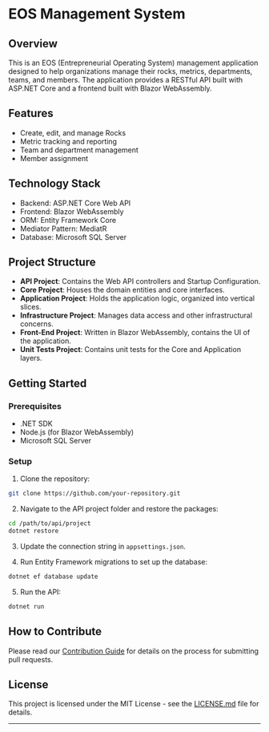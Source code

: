 # EOS Management System

## Overview

This is an EOS (Entrepreneurial Operating System) management application designed to help organizations manage their rocks, metrics, departments, teams, and members. The application provides a RESTful API built with ASP.NET Core and a frontend built with Blazor WebAssembly.

## Features

- Create, edit, and manage Rocks
- Metric tracking and reporting
- Team and department management
- Member assignment

## Technology Stack

- Backend: ASP.NET Core Web API
- Frontend: Blazor WebAssembly
- ORM: Entity Framework Core
- Mediator Pattern: MediatR
- Database: Microsoft SQL Server

## Project Structure

- **API Project**: Contains the Web API controllers and Startup Configuration.
- **Core Project**: Houses the domain entities and core interfaces.
- **Application Project**: Holds the application logic, organized into vertical slices.
- **Infrastructure Project**: Manages data access and other infrastructural concerns.
- **Front-End Project**: Written in Blazor WebAssembly, contains the UI of the application.
- **Unit Tests Project**: Contains unit tests for the Core and Application layers.

## Getting Started

### Prerequisites

- .NET SDK
- Node.js (for Blazor WebAssembly)
- Microsoft SQL Server

### Setup

1. Clone the repository:

```bash
git clone https://github.com/your-repository.git
```

2. Navigate to the API project folder and restore the packages:

```bash
cd /path/to/api/project
dotnet restore
```

3. Update the connection string in `appsettings.json`.

4. Run Entity Framework migrations to set up the database:

```bash
dotnet ef database update
```

5. Run the API:

```bash
dotnet run
```


## How to Contribute

Please read our [Contribution Guide](CONTRIBUTING.md) for details on the process for submitting pull requests.

## License

This project is licensed under the MIT License - see the [LICENSE.md](LICENSE.md) file for details.

---

